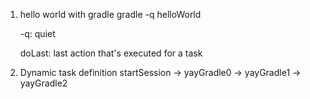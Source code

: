 1. hello world with gradle
    gradle -q helloWorld

    -q: quiet

    doLast: last action that's executed for a task


2. Dynamic task definition
    startSession -> yayGradle0  -> yayGradle1  -> yayGradle2  